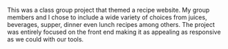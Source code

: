 This was a class group project that themed a recipe website.
My group members and I chose to include a wide variety of choices from juices, beverages, supper, dinner even lunch recipes among others.
The project was entirely focused on the front end making it as appealing as responsive as we could with our tools.

